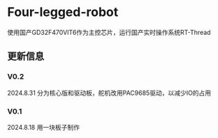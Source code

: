 # Four-legged-robot
使用国产GD32F470VIT6作为主控芯片，运行国产实时操作系统RT-Thread
## 更新信息
### V0.2
2024.8.31
分为核心版和驱动板，舵机改用PAC9685驱动，以减少IO的占用
### V0.1
2024.8.18
用一块板子制作
